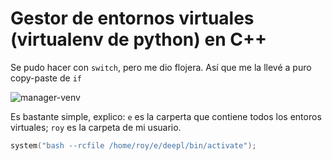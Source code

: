  
# Gestor de entornos virtuales (virtualenv de python) en C++

Se pudo hacer con `switch`, pero me dio flojera. Así que me la llevé a puro copy-paste de `if`

![manager-venv](https://github.com/slub3/slub3.github.io/blob/master/posts/linux/imgs/manager-venvs.png)

Es bastante simple, explico: `e` es la carperta que contiene todos los entoros virtuales; `roy` es la carpeta de mi usuario. 

```cpp
system("bash --rcfile /home/roy/e/deepl/bin/activate");
```
